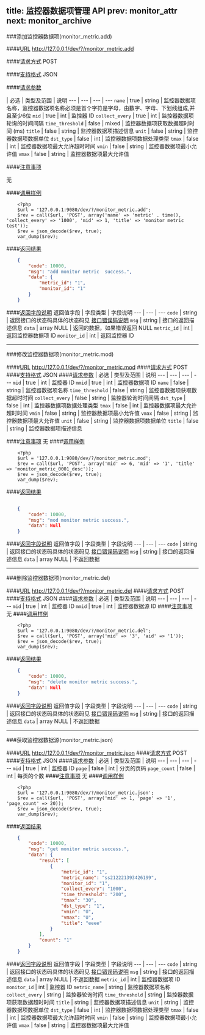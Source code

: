 title: 监控器数据项管理 API
prev: monitor_attr
next: monitor_archive
---

###添加监控器数据项(monitor_metric.add)

####[URL](#add_url) 
http://127.0.0.1/dev/?/monitor_metric.add

####[请求方式](#add_post)
POST

####[支持格式](#add_json)
JSON 

####[请求参数](#add_param)

  | 必选 | 类型及范围 | 说明
--- | --- | --- | ---
`name` | true | string | 监控器数据项名称，监控器数据项名称必须是首个字符是字母，由数字、字母、下划线组成,并且至少6位
`mid`  | true | int    | 监控器 ID
`collect_every`  | true | int    | 监控器数据项轮询的时间间隔
`time_threshold`  | false | mixed    | 监控器数据项获取数据超时时间 (ms)
`title` | false | string | 监控器数据项描述信息
`unit` | false | string | 监控器数据项数据单位
`dst_type` | false | int | 监控器数据项数据处理类型
`tmax` | false | int | 监控器数据项最大允许超时时间
`vmin` | false | string | 监控器数据项最小允许值
`vmax` | false | string | 监控器数据项最大允许值

####[注意事项](#add_notice)

无

####[调用样例](#add_example)

```
	<?php
	$url = '127.0.0.1:9080/dev/?/monitor_metric.add';
	$rev = call($url, 'POST', array('name' => 'metric' . time(), 'collect_every' => '1000', 'mid' => 1, 'title' => 'monitor metric test'));
	$rev = json_decode($rev, true);
	var_dump($rev);
```

####[返回结果](#add_result)
``` json
	{
		"code": 10000,
		"msg": "add monitor metric  success.",
		"data": {
			"metric_id": "1",
			"monitor_id": "1"
		}
	}
```
####[返回字段说明](#add_result_dis)
返回值字段 | 字段类型 | 字段说明
--- | --- | ---
`code` | string | 返回接口的状态码具体的状态码见 [接口错误码说明](api_errno.html) 
`msg`  | string | 接口的返回描述信息
`data` | array NULL  | 返回的数据，如果错误返回 NULL
`metric_id` | int | 返回监控器数据项 ID
`monitor_id` | int | 返回监控器 ID

---
###修改监控器数据项(monitor_metric.mod)

####[URL](#mod_url) 
http://127.0.0.1/dev/?/monitor_metric.mod
####[请求方式](#mod_post)
POST
####[支持格式](#mod_json)
JSON 
####[请求参数](#mod_param)
  | 必选 | 类型及范围 | 说明
--- | --- | --- | ---
`mid` | true | int     | 监控器 ID
`mmid` | true | int     | 监控器数据项 ID
`name` | false | string    | 监控器数据项名称
`time_threshold` | false | string    | 监控器数据项获取数据超时时间
`collect_every` | false | string    | 监控器轮询时间间隔
`dst_type` | false | int | 监控器数据项数据处理类型
`tmax` | false | int | 监控器数据项最大允许超时时间
`vmin` | false | string | 监控器数据项最小允许值
`vmax` | false | string | 监控器数据项最大允许值
`unit` | false | string | 监控器数据项数据单位
`title` | false | string | 监控器数据项描述信息

####[注意事项](#mod_notice)
无
####[调用样例](#mod_example)
```
	<?php
	$url = '127.0.0.1:9080/dev/?/monitor_metric.mod';
	$rev = call($url, 'POST', array('mid' => 6, 'mid' => '1', 'title' => 'monitor_metric_0001_desc'));
	$rev = json_decode($rev, true);
	var_dump($rev);
```
####[返回结果](#mod_result)
``` json

	{
		"code": 10000,
		"msg": "mod monitor metric success.",
		"data": Null 
	}

```
####[返回字段说明](#mod_result_dis)
返回值字段 | 字段类型 | 字段说明
--- | --- | ---
`code` | string | 返回接口的状态码具体的状态码见 [接口错误码说明](api_errno.html) 
`msg`  | string | 接口的返回描述信息
`data` | array NULL  | 不返回数据


---
###删除监控器数据项(monitor_metric.del)

####[URL](#del_url) 
http://127.0.0.1/dev/?/monitor_metric.del
####[请求方式](#del_post)
POST
####[支持格式](#del_json)
JSON 
####[请求参数](#del_param)
  | 必选 | 类型及范围 | 说明
--- | --- | --- | ---
`mid` | true | int     | 监控器 ID
`mmid` | true | int     | 监控器数据源 ID
####[注意事项](#del_notice)
无
####[调用样例](#del_example)
```
	<?php
	$url = '127.0.0.1:9080/dev/?/monitor_metric.del';
	$rev = call($url, 'POST', array('mid' => '3', 'aid' => '1'));
	$rev = json_decode($rev, true);
	var_dump($rev);
```
####[返回结果](#del_result)
``` json
	{
		"code": 10000,
		"msg": "delete monitor metric success.",
		"data": Null 
	}
```
####[返回字段说明](#del_result_dis)
返回值字段 | 字段类型 | 字段说明
--- | --- | ---
`code` | string | 返回接口的状态码具体的状态码见 [接口错误码说明](api_errno.html) 
`msg`  | string | 接口的返回描述信息
`data` | array NULL  | 不返回数据

---
###获取监控器数据源(monitor_metric.json)

####[URL](#json_url) 
http://127.0.0.1/dev/?/monitor_metric.json
####[请求方式](#json_post)
POST
####[支持格式](#json_json)
JSON 
####[请求参数](#json_param)
  | 必选 | 类型及范围 | 说明
--- | --- | --- | ---
`mid` | true | int     | 监控器 ID
`page` | false | int     | 分页的页码
`page_count` | false | int     | 每页的个数
####[注意事项](#json_notice)
无
####[调用样例](#json_example)
```
	<?php
	$url = '127.0.0.1:9080/dev/?/monitor_metric.json';
	$rev = call($url, 'POST', array('mid' => 1, 'page' => '1', 'page_count' => 20));
	$rev = json_decode($rev, true);
	var_dump($rev);
```
####[返回结果](#json_result)
``` json
	{
		"code": 10000,
		"msg": "get monitor metric success.",
		"data": {
			"result": [
				{
					"metric_id": "1",
					"metric_name": "ss212221393426199",
					"monitor_id": "1",
					"collect_every": "1000",
					"time_threshold": "200",
					"tmax": "30",
					"dst_type": "1",
					"vmin": "U",
					"vmax": "U",
					"title": "eeee"
				}
			],
			"count": "1"
		}
	}
```
####[返回字段说明](#json_result_dis)
返回值字段 | 字段类型 | 字段说明
--- | --- | ---
`code` | string | 返回接口的状态码具体的状态码见 [接口错误码说明](api_errno.html) 
`msg`  | string | 接口的返回描述信息
`data` | array NULL  | 不返回数据
`metric_id` | int | 监控器数据项 ID
`monitor_id` | int | 监控器 ID
`metric_name` | string | 监控器数据项名称
`collect_every` | string | 监控器轮询时间
`time_threshold` | string | 监控器数据项获取数据超时时间
`title` | string | 监控器数据项描述信息
`unit` | string | 监控器数据项数据单位
`dst_type` | false | int | 监控器数据项数据处理类型
`tmax` | false | int | 监控器数据项最大允许超时时间
`vmin` | false | string | 监控器数据项最小允许值
`vmax` | false | string | 监控器数据项最大允许值
